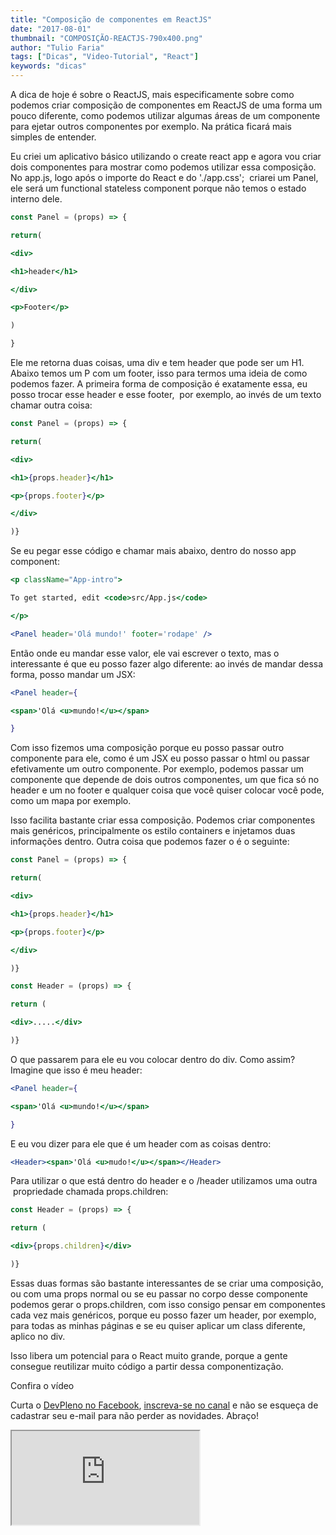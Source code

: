 ```yaml
---
title: "Composição de componentes em ReactJS"
date: "2017-08-01"
thumbnail: "COMPOSIÇÃO-REACTJS-790x400.png"
author: "Tulio Faria"
tags: ["Dicas", "Video-Tutorial", "React"]
keywords: "dicas"
---
```



A dica de hoje é sobre o ReactJS, mais especificamente sobre como podemos criar composição de componentes em ReactJS de uma forma um pouco diferente, como podemos utilizar algumas áreas de um componente para ejetar outros componentes por exemplo. Na prática ficará mais simples de entender. 

Eu criei um aplicativo básico utilizando o create react app e agora vou criar dois componentes para mostrar como podemos utilizar essa composição. No app.js, logo após o importe do React e do './app.css';  criarei um Panel, ele será um functional stateless component porque não temos o estado interno dele.

```jsx {numberLines: true}
const Panel = (props) => {

return(

<div>

<h1>header</h1>

</div>

<p>Footer</p>

)

}
```

Ele me retorna duas coisas, uma div e tem header que pode ser um H1. Abaixo temos um P com um footer, isso para termos uma ideia de como podemos fazer. A primeira forma de composição é exatamente essa, eu posso trocar esse header e esse footer,  por exemplo, ao invés de um texto chamar outra coisa:

```jsx {numberLines: true}
const Panel = (props) => {

return(

<div>

<h1>{props.header}</h1>

<p>{props.footer}</p>

</div>

)}
```

Se eu pegar esse código e chamar mais abaixo, dentro do nosso app component:

```jsx {numberLines: true}
<p className="App-intro">

To get started, edit <code>src/App.js</code>

</p>

<Panel header='Olá mundo!' footer='rodape' />
```

Então onde eu mandar esse valor, ele vai escrever o texto, mas o interessante é que eu posso fazer algo diferente: ao invés de mandar dessa forma, posso mandar um JSX:

```jsx {numberLines: true}
<Panel header={

<span>'Olá <u>mundo!</u></span>

}
```

Com isso fizemos uma composição porque eu posso passar outro componente para ele, como é um JSX eu posso passar o html ou passar efetivamente um outro componente. Por exemplo, podemos passar um componente que depende de dois outros componentes, um que fica só no header e um no footer e qualquer coisa que você quiser colocar você pode, como um mapa por exemplo. 

Isso facilita bastante criar essa composição. Podemos criar componentes mais genéricos, principalmente os estilo containers e injetamos duas informações dentro. Outra coisa que podemos fazer o é o seguinte:

```jsx {numberLines: true}
const Panel = (props) => {

return(

<div>

<h1>{props.header}</h1>

<p>{props.footer}</p>

</div>

)}

const Header = (props) => {

return (

<div>.....</div>

)}
```

O que passarem para ele eu vou colocar dentro do div. Como assim? Imagine que isso é meu header:

```jsx {numberLines: true}
<Panel header={

<span>'Olá <u>mundo!</u></span>

}
```

E eu vou dizer para ele que é um header com as coisas dentro:

```jsx {numberLines: true}
<Header><span>'Olá <u>mudo!</u></span></Header>
```
Para utilizar o que está dentro do header e o /header utilizamos uma outra  propriedade chamada props.children:

```jsx {numberLines: true}
const Header = (props) => {

return (

<div>{props.children}</div>

)}
```

Essas duas formas são bastante interessantes de se criar uma composição, ou com uma props normal ou se eu passar no corpo desse componente podemos gerar o props.children, com isso consigo pensar em componentes cada vez mais genéricos, porque eu posso fazer um header, por exemplo, para todas as minhas páginas e se eu quiser aplicar um class diferente, aplico no div.

 Isso libera um potencial para o React muito grande, porque a gente consegue reutilizar muito código a partir dessa componentização.
 
  Confira o vídeo
  
   Curta o [DevPleno no Facebook](https://www.facebook.com/devpleno), [inscreva-se no canal](https://www.youtube.com/devplenocom) e não se esqueça de cadastrar seu e-mail para não perder as novidades. Abraço!

  <div class="embed-responsive embed-responsive-16by9">
   <iframe class="embed-responsive-item" src="https://www.youtube.com/embed/HdSrcNnZPEM" allowfullscreen></iframe>
    </div>